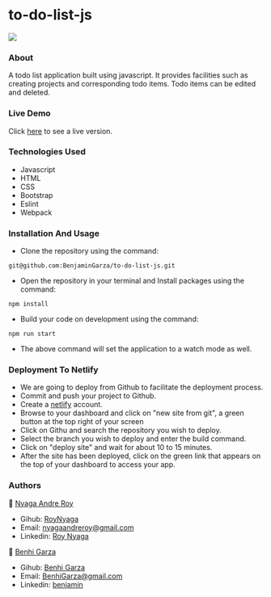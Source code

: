 # to-do-list-js

<img src="https://res.cloudinary.com/it-s-tech/image/upload/v1585156732/Screenshot_from_2020-03-25_18-13-36_mfmb7n.png">

### About
A todo list application built using javascript. It provides facilities such as creating projects and corresponding todo items. Todo items can be edited and deleted.

### Live Demo
Click [here](https://clever-leavitt-20fbe8.netlify.com/) to see a live version.

### Technologies Used
* Javascript
* HTML
* CSS
* Bootstrap
* Eslint
* Webpack

### Installation And Usage

* Clone the repository using the command:
```
git@github.com:BenjaminGarza/to-do-list-js.git
```
* Open the repository in your terminal and Install packages using the command:
```
npm install
```
* Build your code on development using the command:
```
npm run start
```
* The above command will set the application to a watch mode as well.

### Deployment To Netlify
* We are going to deploy from Github to facilitate the deployment process.
* Commit and push your project to Github.
* Create a [netlify](https://netlify.com) account.
* Browse to your dashboard and click on "new site from git", a green button at the top right of your screen
* Click on Githu and search the repository you wish to deploy.
* Select the branch you wish to deploy and enter the build command.
* Click on "deploy site" and wait for about 10 to 15  minutes.
* After the site has been deployed, click on the green link that appears on the top of your dashboard to access your app.


### Authors
:bust_in_silhouette: [Nyaga Andre Roy](https://github.com/RoyNyaga)
* Gihub: [RoyNyaga](https://github.com/RoyNyaga)
* Email: [nyagaandreroy@gmail.com](mailto:nyagaandreroy@gmail.com)
* Linkedin: [Roy Nyaga](https://www.linkedin.com/in/roy-nyaga-andre/)

:bust_in_silhouette: [Benhi Garza](https://github.com/BenjaminGarza)
* Gihub: [Benhi Garza](https://github.com/BenjaminGarza)
* Email: [BenhiGarza@gmail.com](mailto:benjisgarza@gmail.com)
* Linkedin: [benjamin](https://www.linkedin.com/in/benjamin-garza/)
